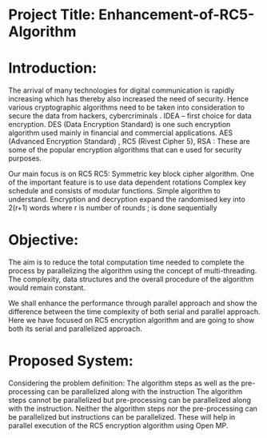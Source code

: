 # Project Title: Enhancement-of-RC5-Algorithm

# Introduction:
The arrival of many technologies for digital communication is rapidly increasing which has thereby also increased the need of security.
Hence various cryptographic algorithms need to be taken into consideration to secure the data from hackers, cybercriminals .
 IDEA – first choice for data encryption.
 DES (Data Encryption Standard) is one such encryption algorithm used mainly in financial and commercial applications.
 AES (Advanced Encryption Standard) , RC5 (Rivest Cipher 5), RSA : These are some of the popular encryption algorithms that can e used for security purposes.

Our main focus is on RC5
RC5:
Symmetric key block cipher algorithm.
One of the important feature is to use data dependent rotations
Complex key schedule and consists of modular functions.
Simple algorithm to understand.
Encryption and decryption expand the randomised key into 2(r+1) words where r is number of rounds ; is done sequentially  

# Objective: 
The aim is to reduce the total computation time needed to complete the process by parallelizing the algorithm using the concept of multi-threading. The complexity, data structures and the overall procedure of the algorithm would remain constant.

We shall enhance the performance through parallel approach and show the difference between the time complexity of both serial and parallel approach.
Here we have focused on RC5 encryption algorithm and are going to show both its serial and parallelized approach.

# Proposed System:
Considering the problem definition:
The algorithm steps as well as the pre-processing can be parallelized along with the instruction 
 The algorithm steps cannot be parallelized but pre-processing can be parallelized along with the instruction. 
 Neither the algorithm steps nor the pre-processing can be parallelized but instructions can be parallelized.
 These will help in parallel execution of the RC5 encryption algorithm using Open MP.
